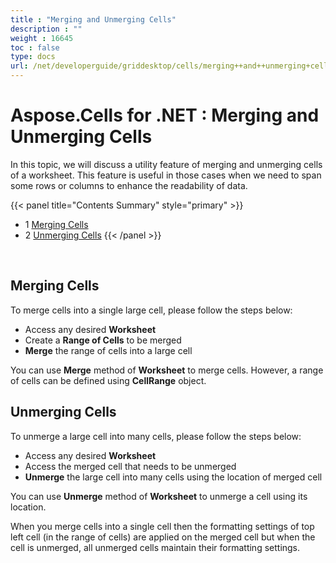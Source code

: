 ```yaml
---
title : "Merging and Unmerging Cells" 
description : "" 
weight : 16645 
toc : false
type: docs
url: /net/developerguide/griddesktop/cells/merging++and++unmerging+cells/
---
```


# Aspose.Cells for .NET : Merging and Unmerging Cells


In this topic, we will discuss a utility feature of merging and unmerging cells of a worksheet. This feature is useful in those cases when we need to span some rows or columns to enhance the readability of data.

{{< panel title="Contents Summary" style="primary" >}}
*   1 [Merging Cells](#merging-cells)
*   2 [Unmerging Cells](#unmerging-cells)
{{< /panel >}}
 

 

## Merging Cells

To merge cells into a single large cell, please follow the steps below:

*   Access any desired **Worksheet**
*   Create a **Range of Cells** to be merged
*   **Merge** the range of cells into a large cell

You can use **Merge** method of **Worksheet** to merge cells. However, a range of cells can be defined using **CellRange** object.

## Unmerging Cells

To unmerge a large cell into many cells, please follow the steps below:

*   Access any desired **Worksheet**
*   Access the merged cell that needs to be unmerged
*   **Unmerge** the large cell into many cells using the location of merged cell

You can use **Unmerge** method of **Worksheet** to unmerge a cell using its location.

When you merge cells into a single cell then the formatting settings of top left cell (in the range of cells) are applied on the merged cell but when the cell is unmerged, all unmerged cells maintain their formatting settings.


